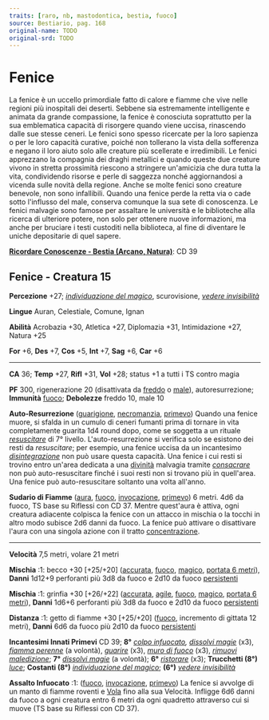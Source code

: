 ```yaml
---
traits: [raro, nb, mastodontica, bestia, fuoco]
source: Bestiario, pag. 168
original-name: TODO
original-srd: TODO
---
```


# Fenice

La fenice è un uccello primordiale fatto di calore e fiamme che vive nelle
regioni più inospitali dei deserti. Sebbene sia estremamente intelligente e
animata da grande compassione, la fenice è conosciuta soprattutto per la sua
emblematica capacità di risorgere quando viene uccisa, rinascendo dalle sue
stesse ceneri. Le fenici sono spesso ricercate per la loro sapienza o per le
loro capacità curative, poiché non tollerano la vista della sofferenza e negano
il loro aiuto solo alle creature più scellerate e irredimibili. Le fenici
apprezzano la compagnia dei draghi metallici e quando queste due creature vivono
in stretta prossimità riescono a stringere un'amicizia che dura tutta la vita,
condividendo risorse e perle di saggezza nonché aggiornandosi a vicenda sulle
novità della regione. Anche se molte fenici sono creature benevole, non sono
infallibili. Quando una fenice perde la retta via o cade sotto l'influsso del
male, conserva comunque la sua sete di conoscenza. Le fenici malvagie sono
famose per assaltare le università e le biblioteche alla ricerca di ulteriore
potere, non solo per ottenere nuove informazioni, ma anche per bruciare i testi
custoditi nella biblioteca, al fine di diventare le uniche depositarie di quel
sapere.

**[Ricordare Conoscenze - Bestia (Arcano, Natura)](/azioni/abilita/ricordare-conoscenze)**:
CD 39

## Fenice - Creatura 15

**Percezione** +27;
_[individuazione del magico](/incantesimi/individuazione-del-magico)_,
scurovisione, _[vedere invisibilità](/incantesimi/vedere-invisibilita)_

**Lingue** Auran, Celestiale, Comune, Ignan

**Abilità** Acrobazia +30, Atletica +27, Diplomazia +31, Intimidazione +27,
Natura +25

**For** +6, **Des** +7, **Cos** +5, **Int** +7, **Sag** +6, **Car** +6

---

**CA** 36; **Temp** +27, **Rifl** +31, **Vol** +28; status +1 a tutti i TS
contro magia

**PF** 300, rigenerazione 20 (disattivata da [freddo](/tratti/freddo) o
[male](/tratti/male)), autoresurrezione; **Immunità** [fuoco](/tratti/fuoco);
**Debolezze** freddo 10, male 10

**Auto-Resurrezione** ([guarigione](/tratti/guarigione),
[necromanzia](/tratti/necromanzia), [primevo](/tratti/primevo)) Quando una
fenice muore, si sfalda in un cumulo di ceneri fumanti prima di tornare in vita
completamente guarita 1d4 round dopo, come se soggetta a un rituale
_[resuscitare](/incantesimi/rituali)_ di 7° livello. L'auto-resurrezione si
verifica solo se esistono dei resti da _resuscitare_; per esempio, una fenice
uccisa da un incantesimo _[disintegrazione](/incantesimi/disintegrazione)_ non
può usare questa capacità. Una fenice i cui resti si trovino entro un'area
dedicata a una [divinità](/divinità/) malvagia tramite
_[consacrare](/incantesimi/rituali)_ non può auto-resuscitare finché i suoi
resti non si trovano più in quell'area. Una fenice può auto-resuscitare soltanto
una volta all'anno.

**Sudario di Fiamme** ([aura](/tratti/aura), [fuoco](/tratti/fuoco),
[invocazione](/tratti/invocazione), [primevo](/tratti/primevo)) 6 metri. 4d6 da
fuoco, TS base su Riflessi con CD 37. Mentre quest'aura è attiva, ogni creatura
adiacente colpisca la fenice con un attacco in mischia o la tocchi in altro modo
subisce 2d6 danni da fuoco. La fenice può attivare o disattivare l'aura con una
singola azione con il tratto [concentrazione](/tratti/concentrazione).

---

**Velocità** 7,5 metri, volare 21 metri

**Mischia** :1: becco +30 \[+25/+20] ([accurata](/tratti/accurata),
[fuoco](/tratti/fuoco), [magico](/tratti/magico),
[portata 6 metri](/tratti/portata)), **Danni** 1d12+9 perforanti più 3d8 da
fuoco e 2d10 da fuoco [persistenti](/condizioni/danno-persistente)

**Mischia** :1: grinfia +30 \[+26/+22] ([accurata](/tratti/accurata),
[agile](/tratti/agile), [fuoco](/tratti/fuoco), [magico](/tratti/magico),
[portata 6 metri](/tratti/portata)), **Danni** 1d6+6 perforanti più 3d8 da fuoco
e 2d10 da fuoco [persistenti](/condizioni/danno-persistente)

**Distanza** :1: getto di fiamme +30 \[+25/+20] ([fuoco](/tratti/fuoco),
incremento di gittata 12 metri), **Danni** 6d6 da fuoco più 2d10 da fuoco
[persistenti](/condizioni/danno-persistente)

**Incantesimi Innati Primevi** CD 39; **8°**
_[colpo infuocato](/incantesimi/colpo-infuocato),
[dissolvi magie](/incantesimi/dissolvi-magie)_ (x3),
_[fiamma perenne](/incantesimi/fiamma-perenne)_ (a volontà),
_[guarire](/incantesimi/guarire)_ (x3),
_[muro di fuoco](/incantesimi/muro-di-fuoco)_ (x3),
_[rimuovi maledizione](/incantesimi/rimuovi-maledizione)_; **7°**
_[dissolvi magie](/incantesimi/dissolvi-magie)_ (a volontà); **6°**
_[ristorare](/incantesimi/ristorare)_ (x3); **Trucchetti (8°)**
_[luce](/incantesimi/luce)_; **Costanti (8°)**
_[individuazione del magico](/incantesimi/individuazione-del-magico)_; **(6°)**
_[vedere invisibilità](/incantesimi/vedere-invisibilita)_

**Assalto Infuocato** :1: ([fuoco](/tratti/fuoco),
[invocazione](/tratti/invocazione), [primevo](/tratti/primevo)) La fenice si
avvolge di un manto di fiamme roventi e [Vola](/azioni/volare) fino alla sua
Velocità. Infligge 6d6 danni da fuoco a ogni creatura entro 6 metri da ogni
quadretto attraverso cui si muove (TS base su Riflessi con CD 37).
